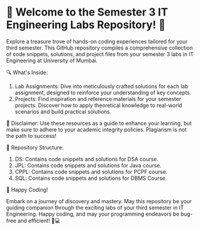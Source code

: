 # 🚀 Welcome to the Semester 3 IT Engineering Labs Repository! 🚀

Explore a treasure trove of hands-on coding experiences tailored for your third semester. This GitHub repository compiles a comprehensive collection of code snippets, solutions, and project files from your semester 3 labs in IT Engineering at University of Mumbai.

🔍 What's Inside:

1. Lab Assignments: Dive into meticulously crafted solutions for each lab assignment, designed to reinforce your understanding of key concepts.
2. Projects: Find inspiration and reference materials for your semester projects. Discover how to apply theoretical knowledge to real-world scenarios and build practical solutions.

🚨 Disclaimer: Use these resources as a guide to enhance your learning, but make sure to adhere to your academic integrity policies. Plagiarism is not the path to success!

🔗 Repository Structure:

1. DS: Contains code snippets and solutions for DSA course.
2. JPL: Contains code snippets and solutions for Java course.
3. CPPL: Contains code snippets and solutions for PCPF course.
4. SQL: Contains code snippets and solutions for DBMS Course.

🌟 Happy Coding!

Embark on a journey of discovery and mastery. May this repository be your guiding companion through the exciting labs of your third semester in IT Engineering. Happy coding, and may your programming endeavors be bug-free and efficient! 🌈💻
